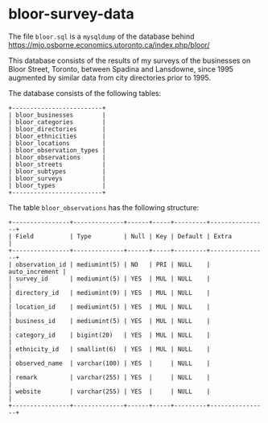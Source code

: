 # bloor-survey-data
The file `bloor.sql` is a `mysqldump` of the database behind
https://mjo.osborne.economics.utoronto.ca/index.php/bloor/

This database consists of the results of my surveys of the businesses on Bloor Street, Toronto, between Spadina and Lansdowne, since 1995 augmented by similar data from city directories prior to 1995.

The database consists of the following tables:
```
+-------------------------+
| bloor_businesses        |
| bloor_categories        |
| bloor_directories       |
| bloor_ethnicities       |
| bloor_locations         |
| bloor_observation_types |
| bloor_observations      |
| bloor_streets           |
| bloor_subtypes          |
| bloor_surveys           |
| bloor_types             |
+-------------------------+
```

The table `bloor_observations` has the following structure:
```
+----------------+--------------+------+-----+---------+----------------+
| Field          | Type         | Null | Key | Default | Extra          |
+----------------+--------------+------+-----+---------+----------------+
| observation_id | mediumint(5) | NO   | PRI | NULL    | auto_increment |
| survey_id      | mediumint(5) | YES  | MUL | NULL    |                |
| directory_id   | mediumint(9) | YES  | MUL | NULL    |                |
| location_id    | mediumint(5) | YES  | MUL | NULL    |                |
| business_id    | mediumint(5) | YES  | MUL | NULL    |                |
| category_id    | bigint(20)   | YES  | MUL | NULL    |                |
| ethnicity_id   | smallint(6)  | YES  | MUL | NULL    |                |
| observed_name  | varchar(100) | YES  |     | NULL    |                |
| remark         | varchar(255) | YES  |     | NULL    |                |
| website        | varchar(255) | YES  |     | NULL    |                |
+----------------+--------------+------+-----+---------+----------------+
```
